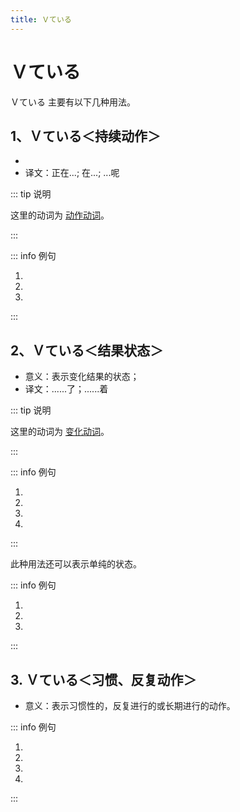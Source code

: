 ```yaml
---
title: Ｖている
---
```


# Ｖている

<grammer-content sentence="接续：**Vて(动词第二连用形)** + いる；" />

Ｖている 主要有以下几种用法。

## 1、Ｖている＜持续动作＞

- <grammer-content sentence="意义：表示某个动作正在进行。可以参照英文中的**现在进行时**;" />
- 译文：正在...; 在...; ...呢

::: tip 说明

这里的动词为 [动作动词](../../term/1-8-1.md)。

:::

::: info 例句

1. <grammer-content sentence="みんな、**[待/ま]っていますよ**。どうしたんですか。" trans="大家都在等你哦。发什什么事了么？" />
2. <grammer-content sentence="[高橋/たかはし]さんはお[母/かあ]さんに[手紙/てがみ]を**[書/か]いている**。" trans="高桥正在给她的妈妈写信。" />
3. <grammer-content sentence="鈴木：[何/なん]を**しています**か。" trans="铃木：你在干什么呢？" />
   <grammer-content sentence="高橋：インターネットで[資料/しりょう]を**[探/さが]しています**。" trans="高桥：我正在网上查资料。" />

:::

## 2、Ｖている＜结果状态＞

- 意义：表示变化结果的状态；
- 译文：......了；......着

::: tip 说明

这里的动词为 [变化动词](../../term/1-8-1.md)。

:::

::: info 例句

1. <grammer-content sentence="もう[夕食/ゆうしょく]の[時間/じかんが]**[始/はじ]まっていますよ**。" trans="晚饭时间已经到了哦。" />
2. <grammer-content sentence="もう[外/そと]は**[暗/くら]くなっている**。" trans="外面已经黑了。" />
3. <grammer-content sentence="[兄/あに]は[日本/にほん]に**[行/い]っている**。" trans="哥哥去日本了。" />
4. <grammer-content sentence="[高橋/たかはし]さんはもう**[来/き]ていますよ**。" trans="高桥已经到了哦。" />

:::

此种用法还可以表示单纯的状态。

::: info 例句

1. <grammer-content sentence="このページは[画面/がめん]が[二/ふた]つに**[分/わ]かれている**。" trans="此页面分为两个屏慕。" />
2. <grammer-content sentence="[私/わたし]は[高橋/たかはし]さんを**[知/し]っています**。" trans="我认识高桥。" />
3. <grammer-content sentence="あの[店/みせ]はいつも**[混/こ]んでいる**。" trans="那家店总是很拥挤。" />

:::

## 3. Ｖている＜习惯、反复动作＞

- 意义：表示习惯性的，反复进行的或长期进行的动作。

::: info 例句

1. <grammer-content sentence="[学生/がくせい]の[大多数/だいたす]うは[大学/だいがく]の[寮/りょう]に**[住/す]んでいます**。" trans="大多数学生住在大学的宿舍里。" />
2. <grammer-content sentence="[高橋/たかはし]さんは[毎日/まいにち][中国語/ちゅうごくご]で[日記/にっき]を**[書/か]いている**。" trans="高桥每天都用中文写日记。" />
3. <grammer-content sentence="[私/わたし]は[最近/さいきん]、テレビを**[見/み]ていない**。" trans="我最近不看电视。" />
4. <grammer-content sentence="[京華大学/きょうかだいがく]ではおおぜいの[学生/がくせい]が[日本語/にほんご]を**[勉強/べんきょう]しています**。" trans="京华大学有很多学生在学习日语。" />

:::
